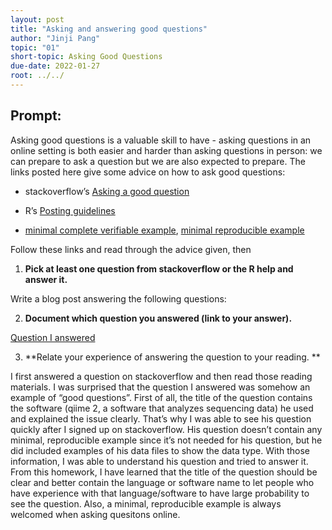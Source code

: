 ```yaml
---
layout: post
title: "Asking and answering good questions"
author: "Jinji Pang"
topic: "01"
short-topic: Asking Good Questions
due-date: 2022-01-27
root: ../../
---
```


## Prompt:

Asking good questions is a valuable skill to have - asking questions in
an online setting is both easier and harder than asking questions in
person: we can prepare to ask a question but we are also expected to
prepare. The links posted here give some advice on how to ask good
questions:

-   stackoverflow’s [Asking a good
    question](http://stackoverflow.com/help/how-to-ask)

-   R’s [Posting
    guidelines](https://www.r-project.org/posting-guide.html)

-   [minimal complete verifiable
    example](https://stackoverflow.com/help/mcve), [minimal reproducible
    example](https://www.tidyverse.org/help/)

Follow these links and read through the advice given, then

1.  **Pick at least one question from stackoverflow or the R help and
    answer it.**

Write a blog post answering the following questions:

2.  **Document which question you answered (link to your answer).**

[Question I
answered](https://stackoverflow.com/questions/68276148/how-do-i-import-my-qz-files-from-illumina-sequencing-into-qiime2-via-a-manifest/70841244#70841244)

3.  **Relate your experience of answering the question to your reading.
    **

I first answered a question on stackoverflow and then read those reading
materials. I was surprised that the question I answered was somehow an
example of “good questions”. First of all, the title of the question
contains the software (qiime 2, a software that analyzes sequencing
data) he used and explained the issue clearly. That’s why I was able to
see his question quickly after I signed up on stackoverflow. His
question doesn’t contain any minimal, reproducible example since it’s
not needed for his question, but he did included examples of his data
files to show the data type. With those information, I was able to
understand his question and tried to answer it. From this homework, I
have learned that the title of the question should be clear and better
contain the language or software name to let people who have experience
with that language/software to have large probability to see the
question. Also, a minimal, reproducible example is always welcomed when
asking quesitons online.
